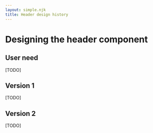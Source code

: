 ```yaml
---
layout: simple.njk
title: Header design history
---
```


# Designing the header component

## User need

[TODO]

## Version 1

[TODO]

## Version 2

[TODO]
